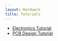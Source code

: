 ```yaml
---
layout: Hardware
title: Tutorials
---
```


* [Electronics Tutorial](Electronics)
* [PCB Design Tutorial](PCB_Tutorial)

